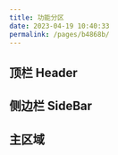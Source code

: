 ```yaml
---
title: 功能分区
date: 2023-04-19 10:40:33
permalink: /pages/b4868b/
---
```


## 顶栏 Header

## 侧边栏 SideBar

## 主区域
